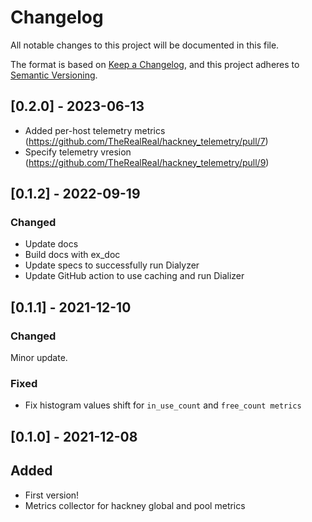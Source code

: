 # Changelog

All notable changes to this project will be documented in this file.

The format is based on [Keep a Changelog](https://keepachangelog.com/en/1.0.0/),
and this project adheres to [Semantic Versioning](https://semver.org/spec/v2.0.0.html).

## [0.2.0] - 2023-06-13

- Added per-host telemetry metrics (https://github.com/TheRealReal/hackney_telemetry/pull/7)
- Specify telemetry vresion (https://github.com/TheRealReal/hackney_telemetry/pull/9)

## [0.1.2] - 2022-09-19

### Changed

- Update docs
- Build docs with ex_doc
- Update specs to successfully run Dialyzer
- Update GitHub action to use caching and run Dializer

## [0.1.1] - 2021-12-10

### Changed

Minor update.

### Fixed

- Fix histogram values shift for `in_use_count` and `free_count metrics`

## [0.1.0] - 2021-12-08

## Added

- First version!
- Metrics collector for hackney global and pool metrics
